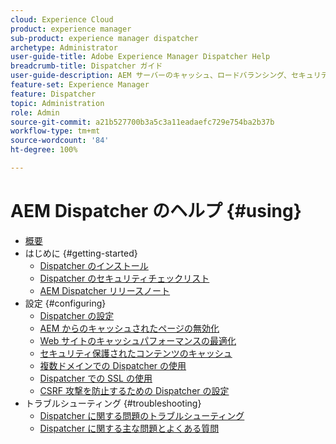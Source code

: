 ```yaml
---
cloud: Experience Cloud
product: experience manager
sub-product: experience manager dispatcher
archetype: Administrator
user-guide-title: Adobe Experience Manager Dispatcher Help
breadcrumb-title: Dispatcher ガイド
user-guide-description: AEM サーバーのキャッシュ、ロードバランシング、セキュリティの向上に Dispatcher を使用する方法について説明します。
feature-set: Experience Manager
feature: Dispatcher
topic: Administration
role: Admin
source-git-commit: a21b527700b3a5c3a11eadaefc729e754ba2b37b
workflow-type: tm+mt
source-wordcount: '84'
ht-degree: 100%

---
```



# AEM Dispatcher のヘルプ {#using}

+ [概要](dispatcher.md)
+ はじめに {#getting-started}
   + [Dispatcher のインストール](dispatcher-install.md)
   + [Dispatcher のセキュリティチェックリスト](security-checklist.md)
   + [AEM Dispatcher リリースノート](release-notes.md)
+ 設定 {#configuring}
   + [Dispatcher の設定](dispatcher-configuration.md)
   + [AEM からのキャッシュされたページの無効化](page-invalidate.md)
   + [Web サイトのキャッシュパフォーマンスの最適化](https://helpx.adobe.com/jp/experience-manager/6-5/sites/deploying/using/configuring-performance.html)
   + [セキュリティ保護されたコンテンツのキャッシュ](permissions-cache.md)
   + [複数ドメインでの Dispatcher の使用 ](dispatcher-domains.md)
   + [Dispatcher での SSL の使用](dispatcher-ssl.md)
   + [CSRF 攻撃を防止するための Dispatcher の設定](configuring-dispatcher-to-prevent-csrf.md)
+ トラブルシューティング {#troubleshooting}
   + [Dispatcher に関する問題のトラブルシューティング](dispatcher-troubleshooting.md)
   + [Dispatcher に関する主な問題とよくある質問](dispatcher-faq.md)
